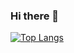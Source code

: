 ### Hi there 👋

[![Top Langs](https://github-readme-stats.vercel.app/api/top-langs/?username={Hiroto-Shida}&layout=compact)](https://github.com/anuraghazra/github-readme-stats)

<!--
**Hiroto-Shida/Hiroto-Shida** is a ✨ _special_ ✨ repository because its `README.md` (this file) appears on your GitHub profile.

Here are some ideas to get you started:

- 🔭 I’m currently working on ...
- 🌱 I’m currently learning ...
- 👯 I’m looking to collaborate on ...
- 🤔 I’m looking for help with ...
- 💬 Ask me about ...
- 📫 How to reach me: ...
- 😄 Pronouns: ...
- ⚡ Fun fact: ...
-->

